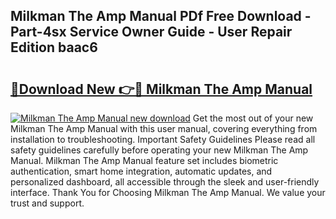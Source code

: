 ## Milkman The Amp Manual PDf Free Download - Part-4sx Service Owner Guide - User Repair Edition baac6

# <h2><a href="http://cf21812.oget.top/?id=Milkman+The+Amp+Manual">🔗Download New 👉🔴 Milkman The Amp Manual</a></h2>

[![Milkman The Amp Manual new download](https://i.imgur.com/5g1atiW.png)](http://cf21812.oget.top/?id=Milkman+The+Amp+Manual)
Get the most out of your new Milkman The Amp Manual with this user manual, covering everything from installation to troubleshooting. Important Safety Guidelines Please read all safety guidelines carefully before operating your new Milkman The Amp Manual. Milkman The Amp Manual feature set includes biometric authentication, smart home integration, automatic updates, and personalized dashboard, all accessible through the sleek and user-friendly interface. Thank You for Choosing Milkman The Amp Manual. We value your trust and support.
